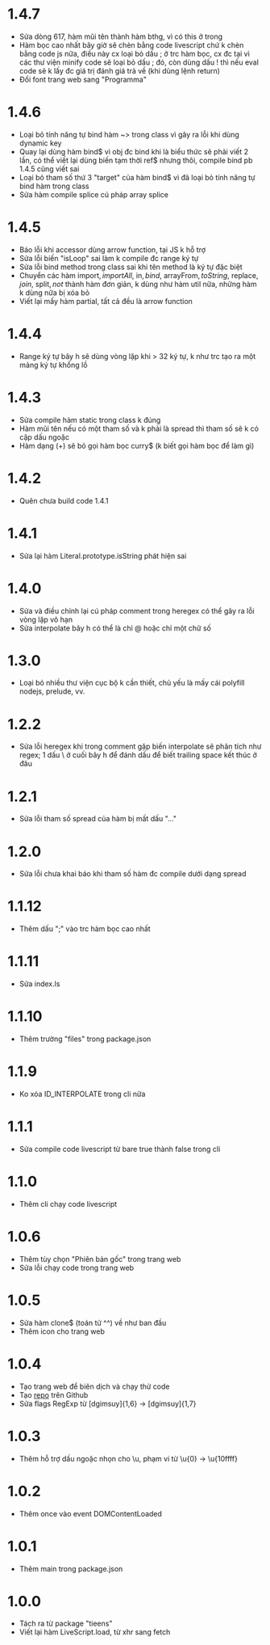 # 1.4.7
- Sửa dòng 617, hàm mũi tên thành hàm bthg, vì có this ở trong
- Hàm bọc cao nhất bây giờ sẽ chèn bằng code livescript chứ k chèn bằng code js nữa, điều này cx loại bỏ dấu ; ở trc hàm bọc, cx đc tại vì các thư viện minify code sẽ loại bỏ dấu ; đó, còn dùng dấu ! thì nếu eval code sẽ k lấy đc giá trị đánh giá trả về (khi dùng lệnh return)
- Đổi font trang web sang "Programma"

# 1.4.6
- Loại bỏ tính năng tự bind hàm ~> trong class vì gây ra lỗi khi dùng dynamic key
- Quay lại dùng hàm bind$ vì obj đc bind khi là biểu thức sẽ phải viết 2 lần, có thể viết lại dùng biến tạm thời ref$ nhưng thôi, compile bind pb 1.4.5 cũng viết sai
- Loại bỏ tham số thứ 3 "target" của hàm bind$ vì đã loại bỏ tính năng tự bind hàm trong class
- Sửa hàm compile splice cú pháp array splice

# 1.4.5
- Báo lỗi khi accessor dùng arrow function, tại JS k hỗ trợ
- Sửa lỗi biến "isLoop" sai làm k compile đc range ký tự
- Sửa lỗi bind method trong class sai khi tên method là ký tự đặc biệt
- Chuyển các hàm import$, importAll$, in$, bind$, arrayFrom$, toString$, replace$, join$, split$, not$ thành hàm đơn giản, k dùng như hàm util nữa, những hàm k dùng nữa bị xóa bỏ
- Viết lại mấy hàm partial, tất cả đều là arrow function

# 1.4.4
- Range ký tự bây h sẽ dùng vòng lặp khi > 32 ký tự, k như trc tạo ra một mảng ký tự khổng lồ

# 1.4.3
- Sửa compile hàm static trong class k đúng
- Hàm mũi tên nếu có một tham số và k phải là spread thì tham số sẽ k có cặp dấu ngoặc
- Hàm dạng (+) sẽ bỏ gọi hàm bọc curry$ (k biết gọi hàm bọc để làm gì)

# 1.4.2
- Quên chưa build code 1.4.1

# 1.4.1
- Sửa lại hàm Literal.prototype.isString phát hiện sai

# 1.4.0
- Sửa và điều chỉnh lại cú pháp comment trong heregex có thể gây ra lỗi vòng lặp vô hạn
- Sửa interpolate bây h có thể là chỉ @ hoặc chỉ một chữ số

# 1.3.0
- Loại bỏ nhiều thư viện cục bộ k cần thiết, chủ yếu là mấy cái polyfill nodejs, prelude, vv.

# 1.2.2
- Sửa lỗi heregex khi trong comment gặp biến interpolate sẽ phân tích như regex; 1 dấu \ ở cuối bây h để đánh dấu để biết trailing space kết thúc ở đâu

# 1.2.1
- Sửa lỗi tham số spread của hàm bị mất dấu "..."

# 1.2.0
- Sửa lỗi chưa khai báo khi tham số hàm đc compile dưới dạng spread

# 1.1.12
- Thêm dấu ";" vào trc hàm bọc cao nhất

# 1.1.11
- Sửa index.ls

# 1.1.10
- Thêm trường "files" trong package.json

# 1.1.9
- Ko xóa ID_INTERPOLATE trong cli nữa

# 1.1.1
- Sửa compile code livescript từ bare true thành false trong cli

# 1.1.0
- Thêm cli chạy code livescript

# 1.0.6
- Thêm tùy chọn "Phiên bản gốc" trong trang web
- Sửa lỗi chạy code trong trang web

# 1.0.5
- Sửa hàm clone$ (toán tử ^^) về như ban đầu
- Thêm icon cho trang web

# 1.0.4
- Tạo trang web để biên dịch và chạy thử code
- Tạo [repo](https://github.com/tiencoffee/livescript2) trên Github
- Sửa flags RegExp từ [dgimsuy]{1,6} -> [dgimsuy]{1,7}

# 1.0.3
- Thêm hỗ trợ dấu ngoặc nhọn cho \u, phạm vi từ \u{0} -> \u{10ffff}

# 1.0.2
- Thêm once vào event DOMContentLoaded

# 1.0.1
- Thêm main trong package.json

# 1.0.0
- Tách ra từ package "tieens"
- Viết lại hàm LiveScript.load, từ xhr sang fetch
